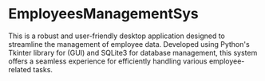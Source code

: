 # EmployeesManagementSys
This is a robust and user-friendly desktop application designed to streamline the management of employee data. Developed using Python's Tkinter library for (GUI) and SQLite3 for database management, this system offers a seamless experience for efficiently handling various employee-related tasks.
